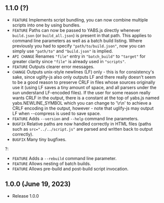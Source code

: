 ## 1.1.0 (?)
- `FEATURE` Implements script bundling, you can now combine multiple scripts into one by using bundles.
- `FEATURE` Paths can now be passed to YABS.js directly whenever `build.json` (or `build_all.json`) is present in that path. This applies to command line parameters as well as a batch build listing. Where previously you had to specify `"path/to/build.json"`, now you can simply use `"path/to"` and `"build.json"` is implied.
- `API CHANGE` Renames `"file"` entry in `"batch_build"` to `"target"` for greater clarity since `"file"` is already used in `"scripts"`.
- `FEATURE` Outputs clearer error messages.
- `CHANGE` Outputs unix-style newlines (LF) only - this is for consistency's sake, since uglify-js also only outputs LF and there really doesn't seem to be a good reason to preserve CRLF in files whose sources originally use it (using LF saves a tiny amount of space, and all parsers under the sun understand LF-encoded files). If the user for some reason really wants CRLF in the output, there is a constant at the top of yabs.js named yabs.NEWLINE_SYMBOL which you can change to '\r\n' to achieve a CRLF encoding in the output, however - note that uglify-js may output LF when --compress is used to save space.
- `FEATURE` Adds `--version` and `--help` command line parameters.
- `BUGFIX` Relative paths are now handled correctly in HTML files (paths such as `src="../../script.js"` are parsed and written back to output correctly).
- `BUGFIX` Many tiny bugfixes.

?:
- `FEATURE` Adds a `--rebuild` command line parameter.
- `FEATURE` Allows nesting of batch builds.
- `FEATURE` Allows pre-build and post-build script invocation.

## 1.0.0 (June 19, 2023)
- Release 1.0.0
